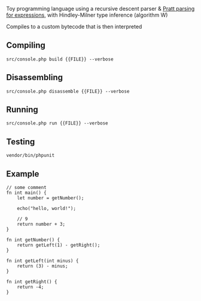 Toy programming language using a recursive descent parser & [Pratt parsing for expressions](https://journal.stuffwithstuff.com/2011/03/19/pratt-parsers-expression-parsing-made-easy/), with Hindley-Milner type inference (algorithm W)

Compiles to a custom bytecode that is then interpreted

## Compiling
`src/console.php build {{FILE}} --verbose`

## Disassembling
`src/console.php disassemble {{FILE}} --verbose`

## Running
`src/console.php run {{FILE}} --verbose`

## Testing
`vendor/bin/phpunit`

## Example

```
// some comment
fn int main() {
    let number = getNumber();

    echo("hello, world!");

    // 9
    return number + 3;
}

fn int getNumber() {
    return getLeft(1) - getRight();
}

fn int getLeft(int minus) {
    return (3) - minus;
}

fn int getRight() {
    return -4;
}
```
